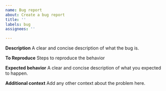 ```yaml
---
name: Bug report
about: Create a bug report
title: ''
labels: bug
assignees: ''

---
```


**Description**
A clear and concise description of what the bug is.

**To Reproduce**
Steps to reproduce the behavior

**Expected behavior**
A clear and concise description of what you expected to happen.

**Additional context**
Add any other context about the problem here.

